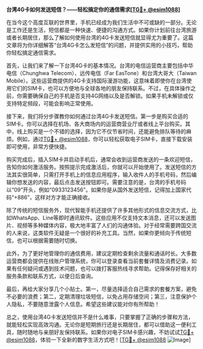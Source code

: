 **台湾4G卡如何发送短信？——轻松搞定你的通信需求[[TG💪+ @esim1088](https://t.me/s/esim1088)]**

在当今这个高度互联的世界里，手机已经成为我们生活中不可或缺的一部分。无论是工作还是生活，短信都是一种快速、便捷的沟通方式。如果你计划前往台湾旅游或者长期居住，那么了解如何使用台湾的4G卡发送短信就显得尤为重要了。这篇文章将为你详细解答“台湾4G卡怎么发短信”的问题，并提供实用的小技巧，帮助你轻松搞定通信需求。

首先，让我们来了解一下台湾4G卡的基本情况。台湾的电信运营商主要包括中华电信（Chunghwa Telecom）、远传电信（Far EasTone）和台湾大哥大（Taiwan Mobile）。这些运营商提供的4G卡支持国际漫游功能，这意味着即使你在台湾使用它们的SIM卡，也可以方便地与全球各地的朋友保持联系。不过，在具体操作之前，你需要确保自己的手机是否支持4G网络以及是否解锁。如果手机未解锁或仅支持特定频段，可能会影响正常使用。

接下来，我们将分步骤教你如何通过台湾4G卡发送短信。第一步是购买合适的SIM卡。你可以选择在机场、各大商场内的运营商营业厅或者线上平台购买。其中，线上购买是一个不错的选择，因为它不仅节省时间，还能避免排队等待的麻烦。例如，通过[TG💪+ @esim1088](https://t.me/s/esim1088)，你可以轻松获取电子SIM卡，直接下载安装即可使用，非常方便快捷。

购买完成后，插入SIM卡并启动手机后，通常会收到运营商发送的一条欢迎短信，告知你如何激活服务。按照提示完成激活后，你就可以开始使用了。发送短信的方法其实很简单，只需打开手机上的信息应用程序，输入收件人的手机号码，然后编辑你想发送的内容，最后点击发送按钮即可。需要注意的是，台湾的手机号码以“09”开头，例如“0933123456”。如果你是从国外发送短信，记得加上国家代码“+886”，这样对方才能正确接收。

除了传统的短信服务外，现代智能手机还提供了许多其他形式的信息交流方式，比如WhatsApp、Line等即时通讯软件。这些应用不仅支持文本消息，还可以发送图片、视频等多种媒体内容，极大地丰富了人们的沟通体验。对于经常需要跨国交流的人来说，这类软件无疑是一个很好的补充工具。当然，如果你更倾向于传统短信，也可以根据需要随时切换。

此外，为了更好地管理你的通信费用，建议定期检查剩余流量和通话时长。大多数运营商都会提供在线账户管理系统，你可以登录查看当前套餐详情及消费记录。如果有任何疑问或遇到技术问题，也可以拨打客服热线寻求帮助。记得保存好相关的服务条款和联系方式，以便日后查询。

最后，再给大家分享几个小贴士。第一，尽量选择适合自己需求的套餐方案，避免不必要的浪费；第二，定期清理垃圾短信，以免占用存储空间；第三，注意保护个人隐私，不要随意泄露个人信息。希望这些建议能对你有所帮助！

总之，使用台湾4G卡发送短信并不是什么难事，只要掌握了正确的步骤和方法，就能轻松实现高效沟通。无论你是短期旅行还是长期居住，都可以借助这一便利工具，随时随地与亲朋好友保持联系。如果你对电子SIM卡感兴趣，不妨试试[TG💪+ @esim1088](https://t.me/s/esim1088)，体验一下全新的数字生活方式吧！[[TG💪+ @esim1088](https://t.me/s/esim1088) ![Image](https://i.postimg.cc/4NQfJmqS/Snipaste-2025-05-13-00-14-12.png)]
